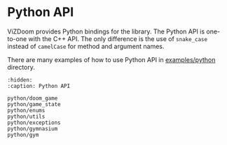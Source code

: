# Python API

ViZDoom provides Python bindings for the library. The Python API is one-to-one with the C++ API. The only difference is the use of `snake_case` instead of `camelCase` for method and argument names.

There are many examples of how to use Python API in [examples/python](https://github.com/Farama-Foundation/ViZDoom/tree/master/examples/python) directory.


```{toctree}
:hidden:
:caption: Python API

python/doom_game
python/game_state
python/enums
python/utils
python/exceptions
python/gymnasium
python/gym
```
